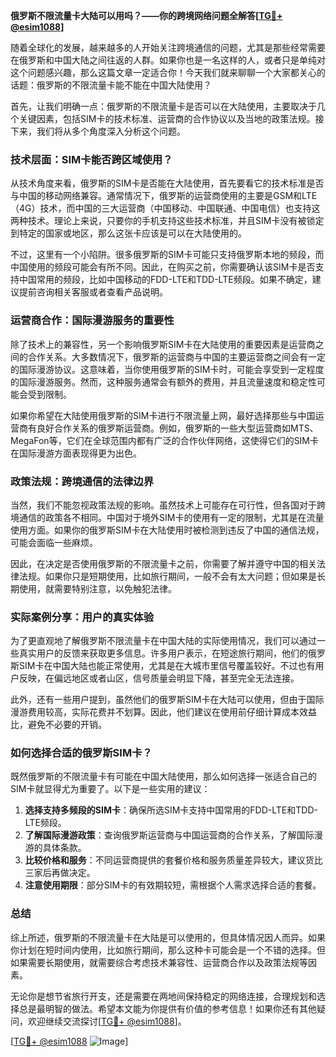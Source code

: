 **俄罗斯不限流量卡大陆可以用吗？——你的跨境网络问题全解答[[TG💪+ @esim1088](https://t.me/s/esim1088)]**

随着全球化的发展，越来越多的人开始关注跨境通信的问题，尤其是那些经常需要在俄罗斯和中国大陆之间往返的人群。如果你也是一名这样的人，或者只是单纯对这个问题感兴趣，那么这篇文章一定适合你！今天我们就来聊聊一个大家都关心的话题：俄罗斯的不限流量卡能不能在中国大陆使用？

首先，让我们明确一点：俄罗斯的不限流量卡是否可以在大陆使用，主要取决于几个关键因素，包括SIM卡的技术标准、运营商的合作协议以及当地的政策法规。接下来，我们将从多个角度深入分析这个问题。

### 技术层面：SIM卡能否跨区域使用？

从技术角度来看，俄罗斯的SIM卡是否能在大陆使用，首先要看它的技术标准是否与中国的移动网络兼容。通常情况下，俄罗斯的运营商使用的主要是GSM和LTE（4G）技术，而中国的三大运营商（中国移动、中国联通、中国电信）也支持这两种技术。理论上来说，只要你的手机支持这些技术标准，并且SIM卡没有被锁定到特定的国家或地区，那么这张卡应该是可以在大陆使用的。

不过，这里有一个小陷阱。很多俄罗斯的SIM卡可能只支持俄罗斯本地的频段，而中国使用的频段可能会有所不同。因此，在购买之前，你需要确认该SIM卡是否支持中国常用的频段，比如中国移动的FDD-LTE和TDD-LTE频段。如果不确定，建议提前咨询相关客服或者查看产品说明。

### 运营商合作：国际漫游服务的重要性

除了技术上的兼容性，另一个影响俄罗斯SIM卡在大陆使用的重要因素是运营商之间的合作关系。大多数情况下，俄罗斯的运营商与中国的主要运营商之间会有一定的国际漫游协议。这意味着，当你使用俄罗斯的SIM卡时，可能会享受到一定程度的国际漫游服务。然而，这种服务通常会有额外的费用，并且流量速度和稳定性可能会受到限制。

如果你希望在大陆使用俄罗斯的SIM卡进行不限流量上网，最好选择那些与中国运营商有良好合作关系的俄罗斯运营商。例如，俄罗斯的一些大型运营商如MTS、MegaFon等，它们在全球范围内都有广泛的合作伙伴网络，这使得它们的SIM卡在国际漫游方面表现得更为出色。

### 政策法规：跨境通信的法律边界

当然，我们不能忽视政策法规的影响。虽然技术上可能存在可行性，但各国对于跨境通信的政策各不相同。中国对于境外SIM卡的使用有一定的限制，尤其是在流量使用方面。如果你的俄罗斯SIM卡在大陆使用时被检测到违反了中国的通信法规，可能会面临一些麻烦。

因此，在决定是否使用俄罗斯的不限流量卡之前，你需要了解并遵守中国的相关法律法规。如果你只是短期使用，比如旅行期间，一般不会有太大问题；但如果是长期使用，就需要特别注意，以免触犯法律。

### 实际案例分享：用户的真实体验

为了更直观地了解俄罗斯不限流量卡在中国大陆的实际使用情况，我们可以通过一些真实用户的反馈来获取更多信息。许多用户表示，在短途旅行期间，他们的俄罗斯SIM卡在中国大陆也能正常使用，尤其是在大城市里信号覆盖较好。不过也有用户反映，在偏远地区或者山区，信号质量会明显下降，甚至完全无法连接。

此外，还有一些用户提到，虽然他们的俄罗斯SIM卡在大陆可以使用，但由于国际漫游费用较高，实际花费并不划算。因此，他们建议在使用前仔细计算成本效益比，避免不必要的开销。

### 如何选择合适的俄罗斯SIM卡？

既然俄罗斯的不限流量卡有可能在中国大陆使用，那么如何选择一张适合自己的SIM卡就显得尤为重要了。以下是一些实用的建议：

1. **选择支持多频段的SIM卡**：确保所选SIM卡支持中国常用的FDD-LTE和TDD-LTE频段。
2. **了解国际漫游政策**：查询俄罗斯运营商与中国运营商的合作关系，了解国际漫游的具体条款。
3. **比较价格和服务**：不同运营商提供的套餐价格和服务质量差异较大，建议货比三家后再做决定。
4. **注意使用期限**：部分SIM卡的有效期较短，需根据个人需求选择合适的套餐。

### 总结

综上所述，俄罗斯的不限流量卡在大陆是可以使用的，但具体情况因人而异。如果你计划在短时间内使用，比如旅行期间，那么这种卡可能会是一个不错的选择。但如果需要长期使用，就需要综合考虑技术兼容性、运营商合作以及政策法规等因素。

无论你是想节省旅行开支，还是需要在两地间保持稳定的网络连接，合理规划和选择总是最明智的做法。希望本文能为你提供有价值的参考信息！如果你还有其他疑问，欢迎继续交流探讨[[TG💪+ @esim1088](https://t.me/s/esim1088)]。

[[TG💪+ @esim1088](https://t.me/s/esim1088) ![Image](https://i.postimg.cc/4NQfJmqS/Snipaste-2025-05-13-00-14-12.png)]